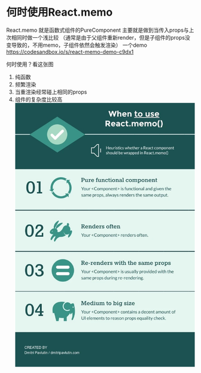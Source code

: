 # 何时使用React.memo

React.memo 就是函数式组件的PureComponent
主要就是做到当传入props与上次相同时做一个浅比较
（通常是由于父组件重新render，但是子组件的props没变导致的，不用memo，子组件依然会触发渲染）
一个demo
https://codesandbox.io/s/react-memo-demo-c9dx1

何时使用？看这张图
1. 纯函数
2. 频繁渲染
3. 当重渲染经常碰上相同的props
4. 组件的复杂度比较高
![](media/15855371626417/15855376256710.jpg)
